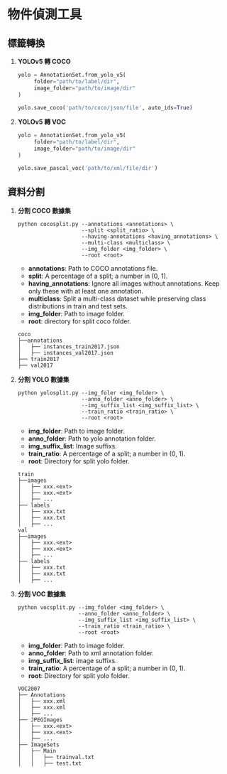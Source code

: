 # 物件偵測工具

## 標籤轉換
1. **YOLOv5 轉 COCO**
   ```python
   yolo = AnnotationSet.from_yolo_v5(
        folder="path/to/label/dir",
        image_folder="path/to/image/dir"
   )

   yolo.save_coco('path/to/coco/json/file', auto_ids=True)
   ```

2. **YOLOv5 轉 VOC**
   ```python
   yolo = AnnotationSet.from_yolo_v5(
        folder="path/to/label/dir",
        image_folder="path/to/image/dir"
   )

   yolo.save_pascal_voc('path/to/xml/file/dir')
   ```

## 資料分割
1. **分割 COCO 數據集**
   ```
   python cocosplit.py --annotations <annotations> \
                       --split <split_ratio> \
                       --having-annotations <having_annotations> \
                       --multi-class <multiclass> \ 
                       --img_folder <img_folder> \
                       --root <root>
   ```
   + **annotations**: Path to COCO annotations file.
   + **split**: A percentage of a split; a number in (0, 1).
   + **having_annotations**: Ignore all images without annotations. Keep only these with at least one annotation.
   + **multiclass**: Split a multi-class dataset while preserving class distributions in train and test sets. 
   + **img_folder**: Path to image folder.
   + **root**: directory for split coco folder.

   ```
   coco
   ├──annotations
   │   ├── instances_train2017.json
   │   ├── instances_val2017.json
   ├── train2017
   ├── val2017
   ```

2. **分割 YOLO 數據集**
   ```
   python yolosplit.py --img_foler <img_folder> \
                       --anno_folder <anno_folder> \
                       --img_suffix_list <img_suffix_list> \
                       --train_ratio <train_ratio> \
                       --root <root>
   ```
   + **img_folder**: Path to image folder.
   + **anno_folder**: Path to yolo annotation folder.
   + **img_suffix_list**: Image suffixs.
   + **train_ratio**: A percentage of a split; a number in (0, 1).
   + **root**: Directory for split yolo folder.

   ```
   train
   ├──images
   │   ├── xxx.<ext>
   │   ├── xxx.<ext>
   │   ├── ...
   ├── labels
   │   ├── xxx.txt
   │   ├── xxx.txt 
   │   ├── ...
   val
   ├──images
   │   ├── xxx.<ext>
   │   ├── xxx.<ext>
   │   ├── ...
   ├── labels
   │   ├── xxx.txt
   │   ├── xxx.txt 
   │   ├── ...
   ```

3. **分割 VOC 數據集**
   ```
   python vocsplit.py --img_folder <img_folder> \
                      --anno_folder <anno_folder> \
                      --img_suffix_list <img_suffix_list> \
                      --train_ratio <train_ratio> \
                      --root <root>
   ```
   + **img_folder**: Path to image folder.
   + **anno_folder**: Path to xml annotation folder.
   + **img_suffix_list**: image suffixs.
   + **train_ratio**: A percentage of a split; a number in (0, 1).
   + **root**: Directory for split yolo folder.

   ```
   VOC2007
   ├── Annotations
   │   ├── xxx.xml
   │   ├── xxx.xml
   │   ├── ...
   ├── JPEGImages
   │   ├── xxx.<ext>
   │   ├── xxx.<ext>
   │   ├── ...
   ├── ImageSets
   │   ├── Main
   │   │   ├── trainval.txt
   │   │   ├── test.txt
   ```
